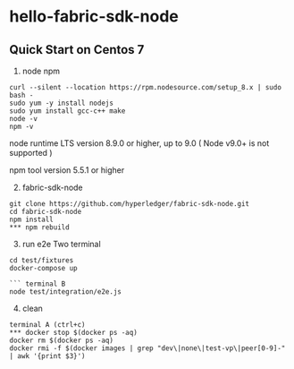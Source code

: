 # hello-fabric-sdk-node


## Quick Start on Centos 7

1. node npm
```
curl --silent --location https://rpm.nodesource.com/setup_8.x | sudo bash -
sudo yum -y install nodejs
sudo yum install gcc-c++ make
node -v
npm -v
```
node runtime LTS version 8.9.0 or higher, up to 9.0 ( Node v9.0+ is not supported )

npm tool version 5.5.1 or higher 

2. fabric-sdk-node
```
git clone https://github.com/hyperledger/fabric-sdk-node.git
cd fabric-sdk-node
npm install 
*** npm rebuild
```

3. run e2e
Two terminal

``` terminal A
cd test/fixtures
docker-compose up

``` terminal B
node test/integration/e2e.js
```

4. clean
```
terminal A (ctrl+c)
*** docker stop $(docker ps -aq)
docker rm $(docker ps -aq)
docker rmi -f $(docker images | grep "dev\|none\|test-vp\|peer[0-9]-" | awk '{print $3}')
```
